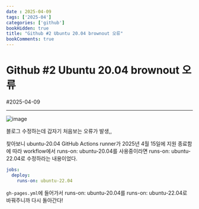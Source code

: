 ```yaml
---
date : 2025-04-09
tags: ['2025-04']
categories: ['github']
bookHidden: true
title: "Github #2 Ubuntu 20.04 brownout 오류"
bookComments: true
---
```


# Github #2 Ubuntu 20.04 brownout 오류

#2025-04-09

---

![image](https://github.com/user-attachments/assets/43de5741-43f6-41ec-a76b-8a79fd8fba51)

블로그 수정하는데 갑자기 처음보는 오류가 발생,,

찾아보니 ubuntu-20.04 GitHub Actions runner가 2025년 4월 15일에 지원 종료함에 따라 workflow에서 runs-on: ubuntu-20.04를 사용중이라면 runs-on: ubuntu-22.04로 수정하라는 내용이었다.

```yml
jobs:
  deploy:
    runs-on: ubuntu-22.04
```

`gh-pages.yml`에 들어가서 runs-on: ubuntu-20.04를 runs-on: ubuntu-22.04로 바꿔주니까 다시 돌아간다!

#
